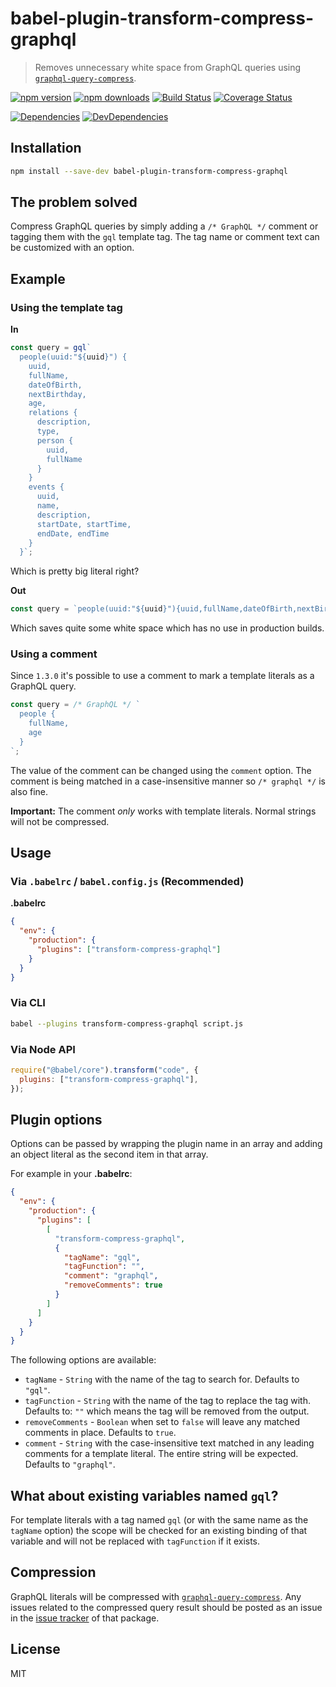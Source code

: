 # babel-plugin-transform-compress-graphql

> Removes unnecessary white space from GraphQL queries using
> [`graphql-query-compress`](https://www.npmjs.com/package/graphql-query-compress).

[![npm version](https://img.shields.io/npm/v/babel-plugin-transform-compress-graphql.svg)](https://www.npmjs.com/package/babel-plugin-transform-compress-graphql)
[![npm downloads](https://img.shields.io/npm/dm/babel-plugin-transform-compress-graphql.svg)](https://www.npmjs.com/package/babel-plugin-transform-compress-graphql)
[![Build Status](https://travis-ci.org/frontendr/babel-plugin-transform-compress-graphql.svg?branch=master)](https://travis-ci.org/frontendr/babel-plugin-transform-compress-graphql)
[![Coverage Status](https://coveralls.io/repos/github/frontendr/babel-plugin-transform-compress-graphql/badge.svg?branch=develop)](https://coveralls.io/github/frontendr/babel-plugin-transform-compress-graphql?branch=develop)

[![Dependencies](https://img.shields.io/david/frontendr/babel-plugin-transform-compress-graphql.svg)](https://david-dm.org/frontendr/babel-plugin-transform-compress-graphql)
[![DevDependencies](https://img.shields.io/david/dev/frontendr/babel-plugin-transform-compress-graphql.svg)](https://david-dm.org/frontendr/babel-plugin-transform-compress-graphql?type=dev)

## Installation

```sh
npm install --save-dev babel-plugin-transform-compress-graphql
```

## The problem solved

Compress GraphQL queries by simply adding a `/* GraphQL */` comment or tagging them with
the `gql` template tag. The tag name or comment text can be customized with an option.

## Example

### Using the template tag

**In**

```js
const query = gql`
  people(uuid:"${uuid}") {
    uuid,
    fullName,
    dateOfBirth,
    nextBirthday,
    age,
    relations {
      description,
      type,
      person {
        uuid,
        fullName
      }
    }
    events {
      uuid,
      name,
      description,
      startDate, startTime,
      endDate, endTime
    }
  }`;
```

Which is pretty big literal right?

**Out**

```js
const query = `people(uuid:"${uuid}"){uuid,fullName,dateOfBirth,nextBirthday,age,relations{description,type,person{uuid,fullName}}events{uuid,name,description,startDate,startTime,endDate,endTime}}`;
```

Which saves quite some white space which has no use in production builds.

### Using a comment

Since `1.3.0` it's possible to use a comment to mark a template literals as a GraphQL query.

```js
const query = /* GraphQL */ `
  people {
    fullName,
    age
  }
`;
```

The value of the comment can be changed using the `comment` option. The comment is being
matched in a case-insensitive manner so `/* graphql */` is also fine.

**Important:** The comment _only_ works with template literals. Normal strings will not
be compressed.

## Usage

### Via `.babelrc` / `babel.config.js` (Recommended)

**.babelrc**

```json
{
  "env": {
    "production": {
      "plugins": ["transform-compress-graphql"]
    }
  }
}
```

### Via CLI

```sh
babel --plugins transform-compress-graphql script.js
```

### Via Node API

```js
require("@babel/core").transform("code", {
  plugins: ["transform-compress-graphql"],
});
```

## Plugin options

Options can be passed by wrapping the plugin name in an array and adding an
object literal as the second item in that array.

For example in your **.babelrc**:

```json
{
  "env": {
    "production": {
      "plugins": [
        [
          "transform-compress-graphql",
          {
            "tagName": "gql",
            "tagFunction": "",
            "comment": "graphql",
            "removeComments": true
          }
        ]
      ]
    }
  }
}
```

The following options are available:

- `tagName` - `String` with the name of the tag to search for. Defaults
  to `"gql"`.
- `tagFunction` - `String` with the name of the tag to replace the tag with.
  Defaults to: `""` which means the tag will be removed from the output.
- `removeComments` - `Boolean` when set to `false` will leave any matched comments in
  place. Defaults to `true`.
- `comment` - `String` with the case-insensitive text matched in any leading comments
  for a template literal. The entire string will be expected. Defaults to `"graphql"`.

## What about existing variables named `gql`?

For template literals with a tag named `gql` (or with the same name as the `tagName`
option) the scope will be checked for an existing binding of that variable and will not
be replaced with `tagFunction` if it exists.

## Compression

GraphQL literals will be compressed with [`graphql-query-compress`](https://www.npmjs.com/package/graphql-query-compress).
Any issues related to the compressed query result should be posted as an issue in the
[issue tracker](https://github.com/rse/graphql-query-compress/issues) of that package.

## License

MIT
